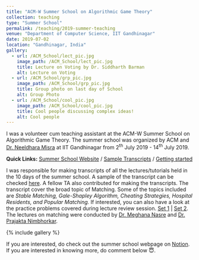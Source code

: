 ```yaml
---
title: "ACM-W Summer School on Algorithmic Game Theory"
collection: teaching
type: "Summer School"
permalink: /teaching/2019-summer-teaching
venue: "Department of Computer Science, IIT Gandhinagar"
date: 2019-07-02
location: "Gandhinagar, India"
gallery:
  - url: /ACM_School/lect_pic.jpg
    image_path: /ACM_School/lect_pic.jpg
    title: Lecture on Voting by Dr. Siddharth Barman
    alt: Lecture on Voting
  - url: /ACM_School/grp_pic.jpg
    image_path: /ACM_School/grp_pic.jpg
    title: Group photo on last day of School
    alt: Group Photo
  - url: /ACM_School/cool_pic.jpg
    image_path: /ACM_School/cool_pic.jpg
    title: Cool people discussing complex ideas!
    alt: Cool people
---
```


I was a volunteer cum teaching assistant at the ACM-W Summer School on Algorithmic Game Theory. The summer school was organized by ACM and [Dr. Neeldhara Misra](http://people.iitgn.ac.in/~neeldhara/) at IIT Gandhinagar from 2<sup>th</sup> July 2019 - 14<sup>th</sup> July 2019.

**Quick Links:** [Summer School Website](https://www.notion.so/ACM-W-Summer-School-on-Algorithmic-Game-Theory-4e550a70497e4ab38186f1f040d074fc) / [Sample Transcripts](https://drive.google.com/file/d/11HyZiMSR1F6UDyTCFZJzMlIRtPMgqkJD/view?usp=sharing) / [Getting started](https://www.notion.so/Getting-Started-bb0923ebe7984b0d906313fc8bc50424)

I was responsible for making transcripts of all the lectures/tutorials held in the 10 days of the summer school. A sample of the transcript can be checked [here](https://drive.google.com/file/d/11HyZiMSR1F6UDyTCFZJzMlIRtPMgqkJD/view?usp=sharing). A fellow TA also contributed for making the transcripts. The transcript cover the broad topic of Matching. Some of the topics included are *Stable Matching, Gale-Shapley Algorithm, Cheating Strategies, Hospital Residents, and Popular Matching.* If interested, you can also have a look at the practice problems covered during lecture review session. [Set 1](https://s3.us-west-2.amazonaws.com/secure.notion-static.com/dc3001d1-08f2-4e14-88d8-afcd2c4697a0/Practice-Problems-Day1.pdf?X-Amz-Algorithm=AWS4-HMAC-SHA256&X-Amz-Credential=AKIAT73L2G45O3KS52Y5%2F20210719%2Fus-west-2%2Fs3%2Faws4_request&X-Amz-Date=20210719T135221Z&X-Amz-Expires=86400&X-Amz-Signature=1b42e6a113777daeb52300b16ea8986e3cbc384779af436ca5bbc6979b7ba275&X-Amz-SignedHeaders=host&response-content-disposition=filename%20%3D%22Practice-Problems-Day1.pdf%22) \| [Set 2](https://s3.us-west-2.amazonaws.com/secure.notion-static.com/8935fd77-3812-46ea-954d-e8d73a2a7a86/Practice-Problems-Day2.pdf?X-Amz-Algorithm=AWS4-HMAC-SHA256&X-Amz-Credential=AKIAT73L2G45O3KS52Y5%2F20210719%2Fus-west-2%2Fs3%2Faws4_request&X-Amz-Date=20210719T135234Z&X-Amz-Expires=86400&X-Amz-Signature=2673dcc48316f5145d65bc4702f2685aaae7387c189c713b93a243a926f9604e&X-Amz-SignedHeaders=host&response-content-disposition=filename%20%3D%22Practice-Problems-Day2.pdf%22). The lectures on matching were conducted by [Dr. Meghana Nasre](https://www.cse.iitm.ac.in/~meghana/) and [Dr. Prajakta Nimbhorkar](https://www.cmi.ac.in/~prajakta/).

{% include gallery %}

If you are interested, do check out the summer school webpage on [Notion](https://www.notion.so/ACM-W-Summer-School-on-Algorithmic-Game-Theory-4e550a70497e4ab38186f1f040d074fc). If you are interested in knowing more, do comment below 😇.